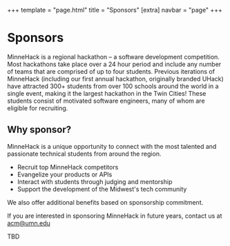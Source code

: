 +++
template = "page.html"
title = "Sponsors"
[extra]
navbar = "page"
+++

# Sponsors

MinneHack is a regional hackathon – a software development competition. Most hackathons take place over a 24 hour period and include any number of teams that are comprised of up to four students. Previous iterations of MinneHack (including our first annual hackathon, originally branded UHack) have attracted 300+ students from over 100 schools around the world in a single event, making it the largest hackathon in the Twin Cities! These students consist of motivated software engineers, many of whom are eligible for recruiting.

## Why sponsor?
    
MinneHack is a unique opportunity to connect with the most talented and passionate technical students from around the region.

- Recruit top MinneHack competitors
- Evangelize your products or APIs
- Interact with students through judging and mentorship
- Support the development of the Midwest's tech community

We also offer additional benefits based on sponsorship commitment.

If you are interested in sponsoring MinneHack in future years, contact us at [acm@umn.edu](acm@umn.edu)

TBD

<!-- <div class="sponsors sponsorship"> -->
<!--     <div class="target box"> -->
<!-- 	<h2>With <i>Generous</i> Support From</h2> -->
<!-- 		<div class="sponsorship-info sponsor-logos"> -->
<!-- 			<a href="https://target.com"><img src="/images/target.svg"></img></a> -->
<!-- 		</div> -->
<!-- 	</div> -->
<!--     <div class="gold box"> -->
<!-- 		<h2>Gold</h2> -->
<!-- 		<div class="sponsorship-info sponsor-logos"> -->
<!--  			<a href="https://www.ecolab.com"><img src="/images/ecolab.svg"></img></a> -->
<!-- 		</div> -->
<!-- 	</div> -->
<!-- 	<div class="silver box"> -->
<!-- 		<h2>Silver</h2> -->
<!-- 		<div class="sponsorship-info sponsor-logos"> -->
<!-- 			<a href="https://www.metlo.com"><img src="/images/metlo.svg"></img></a> -->
<!-- 		</div> -->
<!-- 	</div> -->
<!-- 	<div class="bronze box"> -->
<!-- 		<h2>Bronze</h2> -->
<!-- 		<div class="sponsorship-info sponsor-logos"> -->
<!-- 			<a href="https://www.bestbuy.com"><img src="/images/bestbuy.png"></img></a> -->
<!-- 			<a href="https://www.cat.com/en_US.html"><img src="/images/cat.jpg"></img></a> -->
<!-- 			<a href="https://www.veritas.com"><img src="/images/veritas.svg"></img></a> -->
<!-- 			<a href="https://www.brooksource.com"><img src="/images/brooksource.png"></img></a> -->
<!-- 			<a href="https://www.spscommerce.com"><img src="/images/sps.svg"></img></a> -->
<!-- 		</div> -->
<!-- 	</div> -->
<!-- </div> -->
